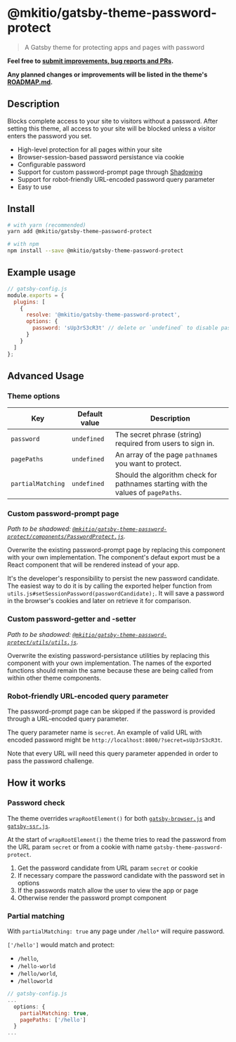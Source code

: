 # @mkitio/gatsby-theme-password-protect

> A Gatsby theme for protecting apps and pages with password

**Feel free to [submit improvements, bug reports and PRs](https://gitlab.com/mkit/open-source/gatsby-theme-password-protect/issues).**

**Any planned changes or improvements will be listed in the theme's [ROADMAP.md](./ROADMAP.md).**

## Description

Blocks complete access to your site to visitors without a password. After setting this theme, all access to your site will be blocked unless a visitor enters the password you set.

- High-level protection for all pages within your site
- Browser-session-based password persistance via cookie
- Configurable password
- Support for custom password-prompt page through [Shadowing](https://www.gatsbyjs.org/docs/themes/shadowing)
- Support for robot-friendly URL-encoded password query parameter
- Easy to use

## Install

```sh
# with yarn (recommended)
yarn add @mkitio/gatsby-theme-password-protect

# with npm
npm install --save @mkitio/gatsby-theme-password-protect
```

## Example usage

```js
// gatsby-config.js
module.exports = {
  plugins: [
    {
      resolve: '@mkitio/gatsby-theme-password-protect',
      options: {
        password: 'sUp3rS3cR3t' // delete or `undefined` to disable password protection
      }
    }
  ]
};
```

## Advanced Usage

### Theme options

| Key               | Default value | Description                                                                       |
| ----------------- | ------------- | --------------------------------------------------------------------------------- |
| `password`        | `undefined`   | The secret phrase (string) required from users to sign in.                        |
| `pagePaths`       | `undefined`   | An array of the page `pathname`s you want to protect.                             |
| `partialMatching` | `undefined`   | Should the algorithm check for pathnames starting with the values of `pagePaths`. |

### Custom password-prompt page

_Path to be shadowed: [`@mkitio/gatsby-theme-password-protect/components/PasswordProtect.js`](https://gitlab.com/mkit/open-source/gatsby-theme-password-protect/blob/master/src/components/PasswordProtect.js)._

Overwrite the existing password-prompt page by replacing this component with your own implementation. The component's defaut export must be a React component that will be rendered instead of your app.

It's the developer's responsibility to persist the new password candidate. The easiest way to do it is by calling the exported helper function from `utils.js#setSessionPassword(passwordCandidate);`. It will save a password in the browser's cookies and later on retrieve it for comparison.

### Custom password-getter and -setter

_Path to be shadowed: [`@mkitio/gatsby-theme-password-protect/utils/utils.js`](https://gitlab.com/mkit/open-source/gatsby-theme-password-protect/blob/master/src/utils/utils.js)._

Overwrite the existing password-persistance utilities by replacing this component with your own implementation. The names of the exported functions should remain the same because these are being called from within other theme components.

### Robot-friendly URL-encoded query parameter

The password-prompt page can be skipped if the password is provided through a URL-encoded query parameter.

The query parameter name is `secret`. An example of valid URL with encoded password might be `http://localhost:8000/?secret=sUp3rS3cR3t`.

Note that every URL will need this query parameter appended in order to pass the password challenge.

## How it works

### Password check

The theme overrides `wrapRootElement()` for both [`gatsby-browser.js`](https://www.gatsbyjs.org/docs/browser-apis/#wrapRootElement) and [`gatsby-ssr.js`](https://www.gatsbyjs.org/docs/ssr-apis/#wrapRootElement).

At the start of `wrapRootElement()` the theme tries to read the password from the URL param `secret` or from a cookie with name `gatsby-theme-password-protect`.

1. Get the password candidate from URL param `secret` or cookie
2. If necessary compare the password candidate with the password set in options
3. If the passwords match allow the user to view the app or page
4. Otherwise render the password prompt component

### Partial matching

With `partialMatching: true` any page under `/hello*` will require password.

`['/hello']` would match and protect:

- `/hello`,
- `/hello-world`
- `/hello/world`,
- `/helloworld`

```js
// gatsby-config.js
...
  options: {
    partialMatching: true,
    pagePaths: ['/hello']
  }
...
```
